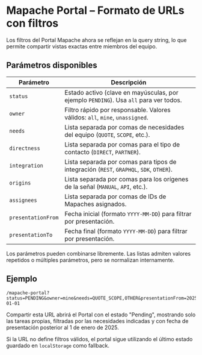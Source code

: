 # Mapache Portal – Formato de URLs con filtros

Los filtros del Portal Mapache ahora se reflejan en la query string, lo que permite compartir vistas exactas entre miembros del equipo.

## Parámetros disponibles

| Parámetro            | Descripción                                                                                 |
|----------------------|---------------------------------------------------------------------------------------------|
| `status`             | Estado activo (clave en mayúsculas, por ejemplo `PENDING`). Usa `all` para ver todos.       |
| `owner`              | Filtro rápido por responsable. Valores válidos: `all`, `mine`, `unassigned`.                |
| `needs`              | Lista separada por comas de necesidades del equipo (`QUOTE`, `SCOPE`, etc.).                |
| `directness`         | Lista separada por comas para el tipo de contacto (`DIRECT`, `PARTNER`).                    |
| `integration`        | Lista separada por comas para tipos de integración (`REST`, `GRAPHQL`, `SDK`, `OTHER`).     |
| `origins`            | Lista separada por comas para los orígenes de la señal (`MANUAL`, `API`, etc.).             |
| `assignees`          | Lista separada por comas de IDs de Mapaches asignados.                                      |
| `presentationFrom`   | Fecha inicial (formato `YYYY-MM-DD`) para filtrar por presentación.                         |
| `presentationTo`     | Fecha final (formato `YYYY-MM-DD`) para filtrar por presentación.                           |

Los parámetros pueden combinarse libremente. Las listas admiten valores repetidos o múltiples parámetros, pero se normalizan internamente.

## Ejemplo

```
/mapache-portal?status=PENDING&owner=mine&needs=QUOTE_SCOPE,OTHER&presentationFrom=2025-01-01
```

Compartir esta URL abrirá el Portal con el estado "Pending", mostrando solo las tareas propias, filtradas por las necesidades indicadas y con fecha de presentación posterior al 1 de enero de 2025.

Si la URL no define filtros válidos, el portal sigue utilizando el último estado guardado en `localStorage` como fallback.
